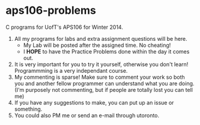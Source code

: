 aps106-problems
===============

C programs for UofT's APS106 for Winter 2014.

1. All my programs for labs and extra assignment questions will be here.
    * My Lab will be posted after the assigned time. No cheating!
    * I **HOPE** to have the Practice Problems done within the day it comes out.
2. It is very important for you to try it yourself, otherwise you don't learn! Programmming is a very independant course.
3. My commenting is sparse! Make sure to comment your work so both you and another fellow programmer can understand what you are doing. (I'm purposely not commenting, but if people are totally lost you can tell me)
4. If you have any suggestions to make, you can put up an issue or something.
5. You could also PM me or send an e-mail through utoronto.
